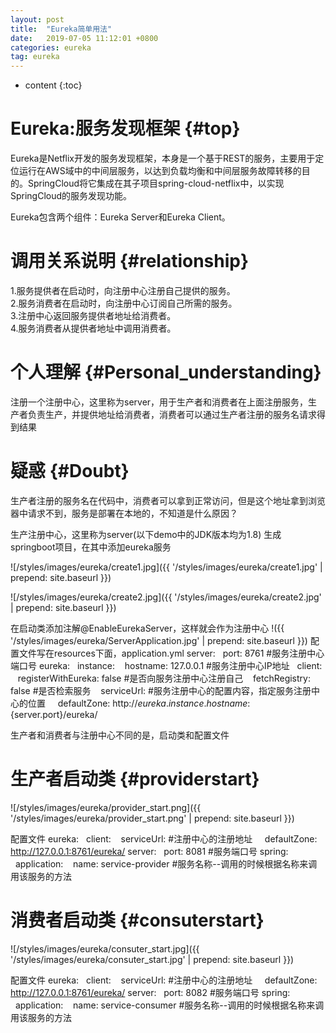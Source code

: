 ```yaml
---
layout: post
title:  "Eureka简单用法"
date:   2019-07-05 11:12:01 +0800
categories: eureka
tag: eureka
---
```


* content
{:toc}


Eureka:服务发现框架		{#top}
==================

Eureka是Netflix开发的服务发现框架，本身是一个基于REST的服务，主要用于定位运行在AWS域中的中间层服务，以达到负载均衡和中间层服务故障转移的目的。SpringCloud将它集成在其子项目spring-cloud-netflix中，以实现SpringCloud的服务发现功能。

Eureka包含两个组件：Eureka Server和Eureka Client。

调用关系说明		{#relationship}
===================

1.服务提供者在启动时，向注册中心注册自己提供的服务。<br>
2.服务消费者在启动时，向注册中心订阅自己所需的服务。<br>
3.注册中心返回服务提供者地址给消费者。<br>
4.服务消费者从提供者地址中调用消费者。<br>

个人理解			{#Personal_understanding}
===================

注册一个注册中心，这里称为server，用于生产者和消费者在上面注册服务，生产者负责生产，并提供地址给消费者，消费者可以通过生产者注册的服务名请求得到结果

疑惑				{#Doubt}
=================== 

生产者注册的服务名在代码中，消费者可以拿到正常访问，但是这个地址拿到浏览器中请求不到，服务是部署在本地的，不知道是什么原因？

生产注册中心，这里称为server(以下demo中的JDK版本均为1.8)
生成springboot项目，在其中添加eureka服务

![/styles/images/eureka/create1.jpg]({{ '/styles/images/eureka/create1.jpg' | prepend: site.baseurl  }})

![/styles/images/eureka/create2.jpg]({{ '/styles/images/eureka/create2.jpg' | prepend: site.baseurl  }})

在启动类添加注解@EnableEurekaServer，这样就会作为注册中心
!({{ '/styles/images/eureka/ServerApplication.jpg' | prepend: site.baseurl  }})
配置文件写在resources下面，application.yml
server:
&nbsp;&nbsp;port: 8761 #服务注册中心端口号
eureka:
&nbsp;&nbsp;instance:
&nbsp;&nbsp;&nbsp;hostname: 127.0.0.1 #服务注册中心IP地址
&nbsp;&nbsp;client:
&nbsp;&nbsp;&nbsp;registerWithEureka: false #是否向服务注册中心注册自己
&nbsp;&nbsp;&nbsp;fetchRegistry: false #是否检索服务
&nbsp;&nbsp;&nbsp;serviceUrl: #服务注册中心的配置内容，指定服务注册中心的位置
&nbsp;&nbsp;&nbsp;&nbsp;defaultZone: http://${eureka.instance.hostname}:${server.port}/eureka/

生产者和消费者与注册中心不同的是，启动类和配置文件

生产者启动类		{#providerstart}
======================

![/styles/images/eureka/provider_start.png]({{ '/styles/images/eureka/provider_start.png' | prepend: site.baseurl  }})

配置文件
eureka:
&nbsp;&nbsp;client:
&nbsp;&nbsp;&nbsp;serviceUrl: #注册中心的注册地址
&nbsp;&nbsp;&nbsp;&nbsp;defaultZone: http://127.0.0.1:8761/eureka/
server:
&nbsp;&nbsp;port: 8081  #服务端口号
spring:
&nbsp;&nbsp;application:
&nbsp;&nbsp;&nbsp;name: service-provider #服务名称--调用的时候根据名称来调用该服务的方法

消费者启动类		{#consuterstart}
=====================

![/styles/images/eureka/consuter_start.jpg]({{ '/styles/images/eureka/consuter_start.jpg' | prepend: site.baseurl  }})

配置文件
eureka:
&nbsp;&nbsp;client:
&nbsp;&nbsp;&nbsp;serviceUrl: #注册中心的注册地址
&nbsp;&nbsp;&nbsp;&nbsp;defaultZone: http://127.0.0.1:8761/eureka/
server:
&nbsp;&nbsp;port: 8082  #服务端口号
spring:
&nbsp;&nbsp;application:
&nbsp;&nbsp;&nbsp;name: service-consumer #服务名称--调用的时候根据名称来调用该服务的方法






